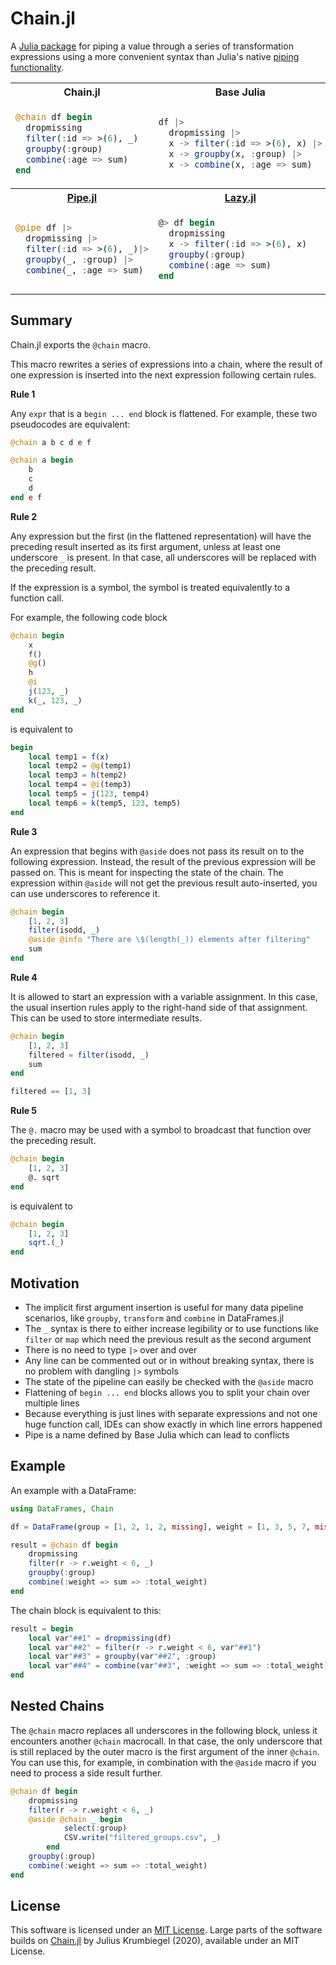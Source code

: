 # Chain.jl

A [Julia package](https://julialang.org/packages/) for piping a value through a series of transformation expressions using a more convenient syntax than Julia's native [piping functionality](https://docs.julialang.org/en/v1/manual/functions/#Function-composition-and-piping).

<table>
<tr><th>Chain.jl</th><th>Base Julia</th></tr>
<tr>
<td>
      
```julia
@chain df begin
  dropmissing
  filter(:id => >(6), _)
  groupby(:group)
  combine(:age => sum)
end
```

</td>
<td>

```julia
df |>
  dropmissing |>
  x -> filter(:id => >(6), x) |>
  x -> groupby(x, :group) |>
  x -> combine(x, :age => sum)
```

</td>
</tr>
<tr>
<th><a href="https://github.com/oxinabox/Pipe.jl">Pipe.jl</a></th>
<th><a href="https://github.com/MikeInnes/Lazy.jl">Lazy.jl</a></th>
</tr>
<tr>
<td>
  
```julia
@pipe df |>
  dropmissing |>
  filter(:id => >(6), _)|>
  groupby(_, :group) |>
  combine(_, :age => sum)
```

</td>
<td>
		
```julia
@> df begin
  dropmissing
  x -> filter(:id => >(6), x)
  groupby(:group)
  combine(:age => sum)
end
```

</td>
</tr>
</tr>
</table>

## Summary

Chain.jl exports the `@chain` macro.

This macro rewrites a series of expressions into a chain, where the result of one expression
is inserted into the next expression following certain rules.

**Rule 1**

Any `expr` that is a `begin ... end` block is flattened.
For example, these two pseudocodes are equivalent:

```julia
@chain a b c d e f

@chain a begin
    b
    c
    d
end e f
```

**Rule 2**

Any expression but the first (in the flattened representation) will have the preceding result
inserted as its first argument, unless at least one underscore `_` is present.
In that case, all underscores will be replaced with the preceding result.

If the expression is a symbol, the symbol is treated equivalently to a function call.

For example, the following code block

```julia
@chain begin
    x
    f()
    @g()
    h
    @i
    j(123, _)
    k(_, 123, _)
end
```

is equivalent to

```julia
begin
    local temp1 = f(x)
    local temp2 = @g(temp1)
    local temp3 = h(temp2)
    local temp4 = @i(temp3)
    local temp5 = j(123, temp4)
    local temp6 = k(temp5, 123, temp5)
end
```

**Rule 3**

An expression that begins with `@aside` does not pass its result on to the following expression.
Instead, the result of the previous expression will be passed on.
This is meant for inspecting the state of the chain.
The expression within `@aside` will not get the previous result auto-inserted, you can use
underscores to reference it.

```julia
@chain begin
    [1, 2, 3]
    filter(isodd, _)
    @aside @info "There are \$(length(_)) elements after filtering"
    sum
end
```

**Rule 4**

It is allowed to start an expression with a variable assignment.
In this case, the usual insertion rules apply to the right-hand side of that assignment.
This can be used to store intermediate results.

```julia
@chain begin
    [1, 2, 3]
    filtered = filter(isodd, _)
    sum
end

filtered == [1, 3]
```

**Rule 5**

The `@.` macro may be used with a symbol to broadcast that function over the preceding result.

```julia
@chain begin
    [1, 2, 3]
    @. sqrt
end
```

is equivalent to

```julia
@chain begin
    [1, 2, 3]
    sqrt.(_)
end
```


## Motivation

- The implicit first argument insertion is useful for many data pipeline scenarios, like `groupby`, `transform` and `combine` in DataFrames.jl
- The `_` syntax is there to either increase legibility or to use functions like `filter` or `map` which need the previous result as the second argument
- There is no need to type `|>` over and over
- Any line can be commented out or in without breaking syntax, there is no problem with dangling `|>` symbols
- The state of the pipeline can easily be checked with the `@aside` macro
- Flattening of `begin ... end` blocks allows you to split your chain over multiple lines
- Because everything is just lines with separate expressions and not one huge function call, IDEs can show exactly in which line errors happened
- Pipe is a name defined by Base Julia which can lead to conflicts

## Example

An example with a DataFrame:

```julia
using DataFrames, Chain

df = DataFrame(group = [1, 2, 1, 2, missing], weight = [1, 3, 5, 7, missing])

result = @chain df begin
    dropmissing
    filter(r -> r.weight < 6, _)
    groupby(:group)
    combine(:weight => sum => :total_weight)
end
```

The chain block is equivalent to this:

```julia
result = begin
    local var"##1" = dropmissing(df)
    local var"##2" = filter(r -> r.weight < 6, var"##1")
    local var"##3" = groupby(var"##2", :group)
    local var"##4" = combine(var"##3", :weight => sum => :total_weight)
end
```

## Nested Chains

The `@chain` macro replaces all underscores in the following block, unless it encounters another `@chain` macrocall.
In that case, the only underscore that is still replaced by the outer macro is the first argument of the inner `@chain`.
You can use this, for example, in combination with the `@aside` macro if you need to process a side result further.

```julia
@chain df begin
    dropmissing
    filter(r -> r.weight < 6, _)
    @aside @chain _ begin
            select(:group)
            CSV.write("filtered_groups.csv", _)
        end
    groupby(:group)
    combine(:weight => sum => :total_weight)
end
```

## License

This software is licensed under an [MIT License](LICENSE). Large parts of the software builds on [Chain.jl](https://github.com/jkrumbiegel/Chain.jl) by Julius Krumbiegel (2020), available under an MIT License.